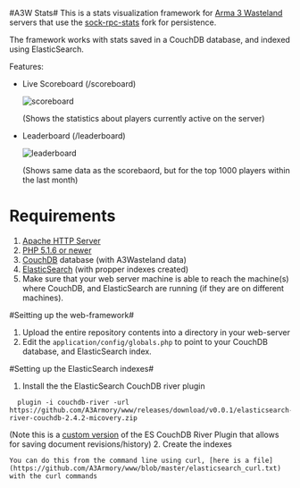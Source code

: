 #A3W Stats#
This is a stats visualization framework for [Arma 3 Wasteland](http://a3wasteland.com/) servers that use the [sock-rpc-stats](https://github.com/micovery/ArmA3_Wasteland.Altis) fork for persistence.

The framework works with stats saved in a CouchDB database, and indexed using ElasticSearch.

Features:

- Live Scoreboard (/scoreboard)

  ![scoreboard](http://i.imgur.com/V49MLLZ.png)
  
  (Shows the statistics about players currently active on the server)

- Leaderboard (/leaderboard)

  ![leaderboard](http://i.imgur.com/aF9MKw5.png)
  
  (Shows same data as the scorebaord, but for the top 1000 players within the last month)


# Requirements #
  1. [Apache HTTP Server](http://httpd.apache.org/)
  2. [PHP 5.1.6 or newer](http://php.net/)
  3. [CouchDB](http://couchdb.apache.org/) database (with A3Wasteland data)
  4. [ElasticSearch](http://www.elasticsearch.org/) (with propper indexes created)
  4. Make sure that your web server machine is able to reach the machine(s) where CouchDB, and ElasticSearch are running (if they are on different machines).



#Seitting up the web-framework#
  1. Upload the entire repository contents into a directory in your web-server
  2. Edit the ```application/config/globals.php``` to point to your CouchDB database, and ElasticSearch index.



#Setting up the ElasticSearch indexes#
1. Install the the ElasticSearch CouchDB river plugin

  ```
    plugin -i couchdb-river -url https://github.com/A3Armory/www/releases/download/v0.0.1/elasticsearch-river-couchdb-2.4.2-micovery.zip
  ```
  (Note this is a [custom version](https://github.com/elasticsearch/elasticsearch-river-couchdb/pull/86) of the ES CouchDB River Plugin that allows for saving document revisions/history)
2. Create the indexes

    You can do this from the command line using curl, [here is a file](https://github.com/A3Armory/www/blob/master/elasticsearch_curl.txt) with the curl commands



  



